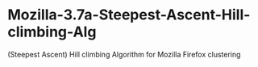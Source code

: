 # Mozilla-3.7a-Steepest-Ascent-Hill-climbing-Alg
(Steepest Ascent) Hill climbing Algorithm for Mozilla Firefox clustering
